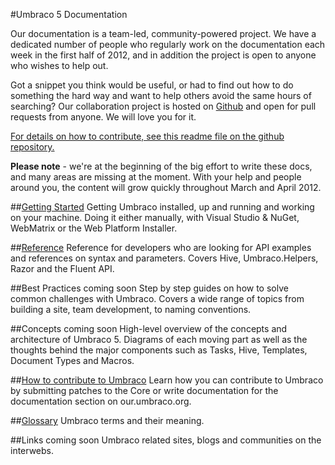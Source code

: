 #Umbraco 5 Documentation

Our documentation is a team-led, community-powered project. We have a dedicated number of people who regularly work on the documentation each week in the first half of 2012, and in addition the project is open to anyone who wishes to help out. 

Got a snippet you think would be useful, or had to find out how to do something the hard way and want to help others avoid the same hours of searching? Our collaboration project is hosted on [Github](https://github.com/umbraco/Umbraco5Docs) and open for pull requests from anyone. We will love you for it. 

[For details on how to contribute, see this readme file on the github repository.](https://github.com/umbraco/Umbraco5Docs/blob/5.0.1/README.md)

**Please note** - we're at the beginning of the big effort to write these docs, and many areas are missing at the moment. With your help and people around you, the content will grow quickly throughout March and April 2012.

##[Getting Started](Getting-Started/index.md)
Getting Umbraco installed, up and running and working on your machine. Doing it either manually, with Visual Studio & NuGet, WebMatrix or the Web Platform Installer.

##[Reference](Reference/index.md)
Reference for developers who are looking for API examples and references on syntax and parameters. Covers Hive, Umbraco.Helpers, Razor and the Fluent API.

##Best Practices coming soon <!--[Best Practices](Best-Practices/index.md)-->
Step by step guides on how to solve common challenges with Umbraco. Covers a wide range of topics from building a site, team development, to naming conventions.

##Concepts coming soon <!--[Concepts](Concepts/index.md)-->
High-level overview of the concepts and architecture of Umbraco 5. Diagrams of each moving part as well as the thoughts behind the major components such as Tasks, Hive, Templates, Document Types and Macros.

##[How to contribute to Umbraco](How-To-Contribute/index.md)
Learn how you can contribute to Umbraco by submitting patches to the Core or write documentation for the documentation section on our.umbraco.org.

##[Glossary](Glossary/index.md)
Umbraco terms and their meaning.

##Links coming soon <!--[Links](Links/index.md)-->
Umbraco related sites, blogs and communities on the interwebs.